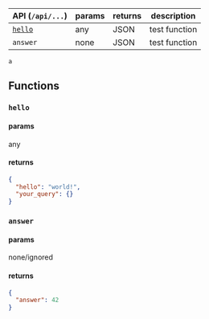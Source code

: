 

| API (`/api/...`)  | params | returns | description   |
|-------------------|--------|---------|---------------|
| [`hello`](#hello) | any    | JSON    | test function |
| `answer`          | none   | JSON    | test function |

```
a
```

## Functions

### `hello`

#### params

any

#### returns
```json
{
  "hello": "world!",
  "your_query": {}
}
```
<!--iframe src="./hello" style="background: white; display:block; width:100%; height: 5em;">
</iframe-->

### `answer`

#### params

none/ignored

#### returns

```json
{
  "answer": 42
}
```
<!--iframe src="./answer" style="background: white; display:block; width:100%; height: 5em;">
</iframe-->
